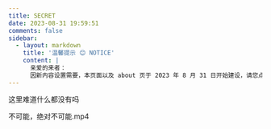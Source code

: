 ```yaml
---
title: SECRET
date: 2023-08-31 19:59:51
comments: false
sidebar:
  - layout: markdown
    title: '温馨提示 😊 NOTICE'
    content: |
      亲爱的来者：
      因新内容设置需要，本页面以及 about 页于 2023 年 8 月 31 日开始建设，请您点击该页面的其他链接阅读其他内容。给您探索千畔的好奇心带来不便，我们深表歉意。
---
```

这里难道什么都没有吗

不可能，绝对不可能.mp4